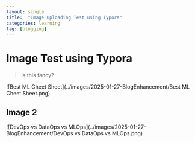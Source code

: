 ```yaml
---
layout: single
title:  "Image Uploading Test using Typora"
categories: learning
tag: [blogging]
---
```


# Image Test using Typora

> Is this fancy? 



![Best ML Cheet Sheet](../images/2025-01-27-BlogEnhancement/Best ML Cheet Sheet.png) 



## Image 2

![DevOps vs DataOps vs MLOps](../images/2025-01-27-BlogEnhancement/DevOps vs DataOps vs MLOps.png)